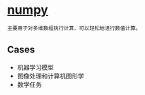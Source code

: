 # [numpy](https://github.com/teadocs/numpy-cn)

```md
主要用于对多维数组执行计算，可以轻松地进行数值计算。
```
## Cases
* 机器学习模型
* 图像处理和计算机图形学
* 数学任务
